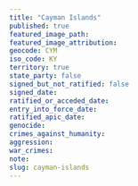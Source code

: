 ```yaml
---
title: "Cayman Islands"
published: true
featured_image_path:
featured_image_attribution:
geocode: CYM
iso_code: KY
territory: true
state_party: false
signed_but_not_ratified: false
signed_date:
ratified_or_acceded_date:
entry_into_force_date:
ratified_apic_date:
genocide:
crimes_against_humanity:
aggression:
war_crimes:
note:
slug: cayman-islands
---
```

